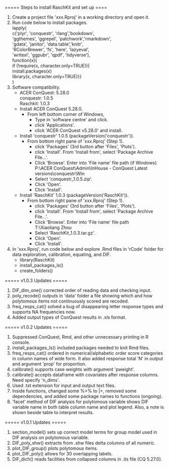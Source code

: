 ===== Steps to install RaschKit and set up ====

1.  Create a project file 'xxx.Rproj' in a working directory and open it.
2.  Run code below to install packages.\
    lapply(\
        c('plyr', 'conquestr', 'rlang','bookdown',\
          'ggthemes', 'ggrepel', 'patchwork','rmarkdown',\
          'gdata', 'janitor', 'data.table','knitr',\
          'RColorBrewer', 'fs', 'here', 'lazyeval',\
          'writexl', 'ggpubr', 'qpdf', 'tidyverse'), \
        function(x){\
          if (!require(x, character.only=TRUE)){\
             install.packages(x)\
             library(x, character.only=TRUE)}}\
    )
3.	Software compatibility.
    - ACER ConQuest: 5.28.0\
      conquestr: 1.0.5\
      Raschkit: 1.0.3
    - Install ACER ConQuest 5.28.0.
        - From left bottom corner of Windows, 
            - Type in 'software centre' and click.
            - click 'Applications'.
            - click 'ACER ConQuest v5.28.0' and install.
    - Install 'conquestr' 1.0.5 (packageVersion('conquestr')).
        - From bottom right pane of 'xxx.Rproj' (Step 1).    
            - click 'Packages' (3rd button after 'Files', 'Plots').
            - click 'Install'. From 'Install from', select 'Package Archive File...'.
            - Click 'Browse'. Enter into 'File name' file path (if Windows)\
                P:\ACER ConQuest\Admin\InHouse - ConQuest Latest versions\conquestr\Win
            - Select 'conquestr_1.0.5.zip'. 
            - Click 'Open'. 
            - Click 'Install'.
    - Install 'RaschKit' 1.0.3 (packageVersion('RaschKit')).
        - From bottom right pane of 'xxx.Rproj' (Step 1).    
            - click 'Packages' (3rd button after 'Files', 'Plots').
            - click 'Install'. From 'Install from', select 'Package Archive File...'.
            - Click 'Browse'. Enter into 'File name' file path\
                T:\Xiaoliang Zhou
            - Select 'RaschKit_1.0.3.tar.gz'. 
            - Click 'Open'. 
            - Click 'Install'.
4.  In 'xxx.Rproj', run code below and explore .Rmd files in ‘rCode’ folder for 
    data exploration, calibration, equating, and DIF. 
    - library(RaschKit)
    - install_packages_ls()
    - create_folders()

===== v1.0.3 Updates =====
1. DIF_dim_one() corrected order of reading data and checking input.
2. poly_recode() outputs in 'data' folder a file showing which and how 
   polytomous items not continuously scored are recoded.
3. freq_resps_cat() solved a bug of disappearing letter response types and 
   supports NA frequencies now.
4. Added output types of ConQuest results in .xls format.

===== v1.0.2 Updates =====
1. Suppressed ConQuest, Rmd, and other unnecessary printing in R console.
2. install_packages_ls() included packages needed to knit Rmd files.
3. freq_resps_cat() ordered in numerical/alphabetic order score categories in column names 
   of wide form. It also added response total 'N' in output and argument 'prop' 
   for proportion.
4. calibrate() supports case weights with argument 'pweight'.
5. calibrate() accepts dataframe with covariates after response columns. Need 
   specify 'n_dims'.
6. Used .txt extension for input and output text files.
7. Inside functions, changed some %>% to |>, removed some dependencies, and 
   added some package names to functions (ongoing).
8. 'facet' method of DIF analysis for polytomous variable shows DIF variable 
   name in both table column name and plot legend. Also, a note is shown beside 
   table to interpret results.

===== v1.0.1 Updates =====
1. section_model() sets up correct model terms for group model used in DIF 
   analysis on polytomous variable.
2. DIF_poly_shw() extracts from .shw files delta columns of all numeric.
3. plot_DIF_group() plots polytomous items.
4. plot_DIF_poly() allows for 30 overlapping labels.
5. DIF_dich() reads facilities from collapsed columns in .its file (CQ 5.27.0).